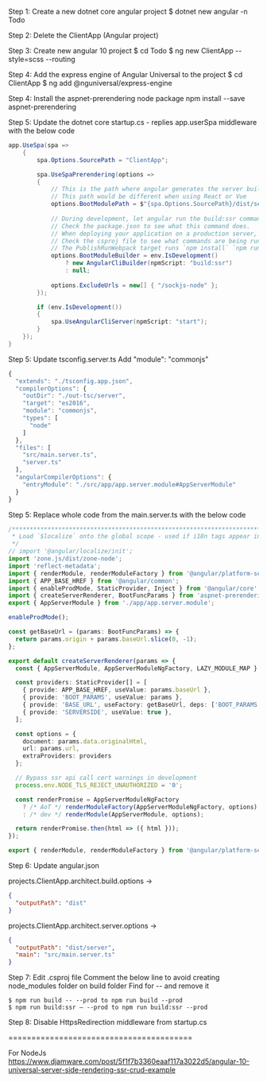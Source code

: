 
Step 1: Create a new dotnet core angular project
$ dotnet new angular -n Todo

Step 2:
Delete the ClientApp (Angular project)

Step 3:
Create new angular 10 project
$ cd Todo
$ ng new ClientApp --style=scss --routing

Step 4: 
Add the express engine of Angular Universal to the project
$ cd ClientApp
$ ng add @nguniversal/express-engine 

Step 4:
Install the aspnet-prerendering node package
npm install --save aspnet-prerendering

Step 5:
Update the dotnet core startup.cs - replies app.userSpa middleware with the below code

```cs
app.UseSpa(spa =>
	{
		spa.Options.SourcePath = "ClientApp";

		spa.UseSpaPrerendering(options =>
		{
			// This is the path where angular generates the server build result
			// This path would be different when using React or Vue
			options.BootModulePath = $"{spa.Options.SourcePath}/dist/server/main.js";
			
			// During development, let angular run the build:ssr command on each build.
			// Check the package.json to see what this command does.
			// When deploying your application on a production server, the ng build:ssr command will be executed to generate the server build.
			// Check the csproj file to see what commands are being run on publish.
			// The PublishRunWebpack target runs `npm install` `npm run build -- --prod` and `npm run build:ssr`
			options.BootModuleBuilder = env.IsDevelopment()
				? new AngularCliBuilder(npmScript: "build:ssr")
				: null;
			
			options.ExcludeUrls = new[] { "/sockjs-node" };
		});

		if (env.IsDevelopment())
		{
			spa.UseAngularCliServer(npmScript: "start");
		}
	});
}
```

Step 5:
Update tsconfig.server.ts
Add "module": "commonjs"

```ts
{
  "extends": "./tsconfig.app.json",
  "compilerOptions": {
    "outDir": "./out-tsc/server",
    "target": "es2016",
    "module": "commonjs",
    "types": [
      "node"
    ]
  },
  "files": [
    "src/main.server.ts",
    "server.ts"
  ],
  "angularCompilerOptions": {
    "entryModule": "./src/app/app.server.module#AppServerModule"
  }
}
```


Step 5:
Replace whole code from the main.server.ts with the below code
```ts
/***************************************************************************************************
 * Load `$localize` onto the global scope - used if i18n tags appear in Angular templates.
 */
// import '@angular/localize/init';
import 'zone.js/dist/zone-node';
import 'reflect-metadata';
import { renderModule, renderModuleFactory } from '@angular/platform-server';
import { APP_BASE_HREF } from '@angular/common';
import { enableProdMode, StaticProvider, Inject } from '@angular/core';
import { createServerRenderer, BootFuncParams } from 'aspnet-prerendering';
export { AppServerModule } from './app/app.server.module';

enableProdMode();

const getBaseUrl = (params: BootFuncParams) => {
  return params.origin + params.baseUrl.slice(0, -1);
};

export default createServerRenderer(params => {
  const { AppServerModule, AppServerModuleNgFactory, LAZY_MODULE_MAP } = (module as any).exports;

  const providers: StaticProvider[] = [
    { provide: APP_BASE_HREF, useValue: params.baseUrl },
    { provide: 'BOOT_PARAMS', useValue: params },
    { provide: 'BASE_URL', useFactory: getBaseUrl, deps: ['BOOT_PARAMS'] },
    { provide: 'SERVERSIDE', useValue: true },
  ];

  const options = {
    document: params.data.originalHtml,
    url: params.url,
    extraProviders: providers
  };

  // Bypass ssr api call cert warnings in development
  process.env.NODE_TLS_REJECT_UNAUTHORIZED = '0';

  const renderPromise = AppServerModuleNgFactory
    ? /* AoT */ renderModuleFactory(AppServerModuleNgFactory, options)
    : /* dev */ renderModule(AppServerModule, options);

  return renderPromise.then(html => ({ html }));
});

export { renderModule, renderModuleFactory } from '@angular/platform-server';
```


Step 6:
Update angular.json

projects.ClientApp.architect.build.options ->
```json
{
  "outputPath": "dist"
}
```

projects.ClientApp.architect.server.options -> 
```json
{
  "outputPath": "dist/server",
  "main": "src/main.server.ts"
}
```

Step 7:
Edit .csproj file
Comment the below line to avoid creating node_modules folder on build folder
<DistFiles Include="$(SpaRoot)node_modules\**" Condition="'$(BuildServerSideRenderer)' == 'true'" />
Find for -- and remove it

```
$ npm run build -- --prod to npm run build --prod
$ npm run build:ssr — --prod to npm run build:ssr --prod
```
Step 8:
Disable HttpsRedirection middleware from startup.cs


========================================

For NodeJs 
https://www.djamware.com/post/5f1f7b3360eaaf117a3022d5/angular-10-universal-server-side-rendering-ssr-crud-example
